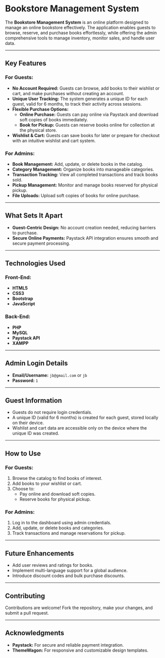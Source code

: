 # Bookstore Management System

The **Bookstore Management System** is an online platform designed to manage an online bookstore effectively. The application enables guests to browse, reserve, and purchase books effortlessly, while offering the admin comprehensive tools to manage inventory, monitor sales, and handle user data.

---

## Key Features

### For Guests:

- **No Account Required:** Guests can browse, add books to their wishlist or cart, and make purchases without creating an account.
- **Unique User Tracking:** The system generates a unique ID for each guest, valid for 6 months, to track their activity across sessions.
- **Flexible Purchase Options:**
  - **Online Purchase:** Guests can pay online via Paystack and download soft copies of books immediately.
  - **Book for Pickup:** Guests can reserve books online for collection at the physical store.
- **Wishlist & Cart:** Guests can save books for later or prepare for checkout with an intuitive wishlist and cart system.

### For Admins:

- **Book Management:** Add, update, or delete books in the catalog.
- **Category Management:** Organize books into manageable categories.
- **Transaction Tracking:** View all completed transactions and track books sold.
- **Pickup Management:** Monitor and manage books reserved for physical pickup.
- **File Uploads:** Upload soft copies of books for online purchase.

---

## What Sets It Apart

- **Guest-Centric Design:** No account creation needed, reducing barriers to purchase.
- **Secure Online Payments:** Paystack API integration ensures smooth and secure payment processing.

---

## Technologies Used

### Front-End:

- **HTML5**
- **CSS3**
- **Bootstrap**
- **JavaScript**

### Back-End:

- **PHP**
- **MySQL**
- **Paystack API**
- **XAMPP**

---

## Admin Login Details

- **Email/Username:** `jb@gmail.com` or `jb`
- **Password:** `1`

---

## Guest Information

- Guests do not require login credentials.
- A unique ID (valid for 6 months) is created for each guest, stored locally on their device.
- Wishlist and cart data are accessible only on the device where the unique ID was created.

---

## How to Use

### For Guests:

1. Browse the catalog to find books of interest.
2. Add books to your wishlist or cart.
3. Choose to:
   - Pay online and download soft copies.
   - Reserve books for physical pickup.

### For Admins:

1. Log in to the dashboard using admin credentials.
2. Add, update, or delete books and categories.
3. Track transactions and manage reservations for pickup.

---

## Future Enhancements

- Add user reviews and ratings for books.
- Implement multi-language support for a global audience.
- Introduce discount codes and bulk purchase discounts.

---

## Contributing

Contributions are welcome! Fork the repository, make your changes, and submit a pull request.

---

## Acknowledgments

- **Paystack:** For secure and reliable payment integration.
- **ThemeWagon:** For responsive and customizable design templates.
